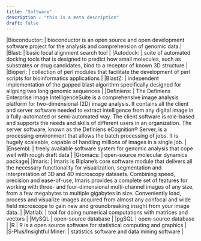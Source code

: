 ```yaml
---
title: "Software"
description : "this is a meta description"
draft: false
---
```

|Bioconductor: | bioconductor is an open source and open development software project for the analysis and comprehension of genomic data.|
|Blast: | basic local alignment search tool |
|Autodock: | suite of automated docking tools that is designed to predict how small molecules, such as substrates or drug candidates, bind to a receptor of known 3D structure |
|Bioperl: | collection of perl modules that facilitate the development of perl scripts for bioinformatics applications |
|BlastZ: | independent implementation of the gapped blast algorithm specifically designed for aligning two long genomic sequences |
|Definiens: | The Definiens Enterprise Image IntelligenceSuite is a comprehensive image analysis platform for two-dimensional (2D) image analysis. It contains all the client and server software needed to extract intelligence from any digital image in a fully-automated or semi-automated way. The client software is role-based and supports the needs and skills of different users in an organization. The server software, known as the Definiens eCognition® Server, is a processing environment that allows the batch processing of jobs. It is hugely scaleable, capable of handling millions of images in a single job. |
|Ensembl: | freely available software system for genomic analysis that cope well with rough draft data |
|Gromacs: | open-source molecular dynamics package|
|Imaris: | Imaris is Biplane’s core software module that delivers all the necessary functionality for visualization, segmentation and interpretation of 3D and 4D microscopy datasets. Combining speed, precision and ease-of-use, Imaris provides a complete set of features for working with three- and four-dimensional multi-channel images of any size, from a few megabytes to multiple gigabytes in size. Conveniently load, process and visualize images acquired from almost any confocal and wide field microscope to gain new and groundbreaking insight from your image data. |
|Matlab: | 	tool for doing numerical computations with matrices and vectors |
|MySQL | open-source database |
|pgSQL | open-source database |
|R | R is a open source software for statistical computing and graphics |
|S-Plus/Insightful Miner: | statistics software and data mining software | 